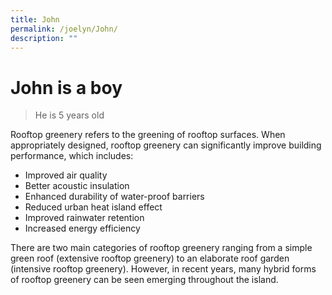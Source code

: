 ```yaml
---
title: John
permalink: /joelyn/John/
description: ""
---
```

# John is a boy

> He is 5 years old

Rooftop greenery refers to the greening of rooftop surfaces. When appropriately designed, rooftop greenery can significantly improve building performance, which includes:

*   Improved air quality
*   Better acoustic insulation
*   Enhanced durability of water-proof barriers
*   Reduced urban heat island effect
*   Improved rainwater retention
*   Increased energy efficiency

There are two main categories of rooftop greenery ranging from a simple green roof (extensive rooftop greenery) to an elaborate roof garden (intensive rooftop greenery). However, in recent years, many hybrid forms of rooftop greenery can be seen emerging throughout the island.